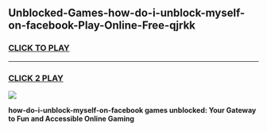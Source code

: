 
## Unblocked-Games-how-do-i-unblock-myself-on-facebook-Play-Online-Free-qjrkk
<h3>
<a href="https://premium76.site?title=how-do-i-unblock-myself-on-facebook&ref=26A">CLICK TO PLAY</a></h3>
<hr>

<h3>
<a href="https://premium76.site?title=how-do-i-unblock-myself-on-facebook&ref=26A">CLICK 2 PLAY</a>
  
</h3>

<a href="https://premium76.site?title=how-do-i-unblock-myself-on-facebook&ref=26A"><img src="https://clearcache.store/games.png"></a>


**how-do-i-unblock-myself-on-facebook games unblocked: Your Gateway to Fun and Accessible Online Gaming**
